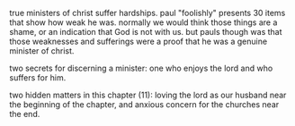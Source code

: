 true ministers of christ suffer hardships. paul "foolishly" presents 30 items that
show how weak he was. normally we would think those things are a shame, or an
indication that God is not with us. but pauls though was that those weaknesses and
sufferings were a proof that he was a genuine minister of christ.

two secrets for discerning a minister: one who enjoys the lord and who suffers for him.

two hidden matters in this chapter (11): loving the lord as our husband near the beginning of the chapter, and anxious concern for the churches near the end.
